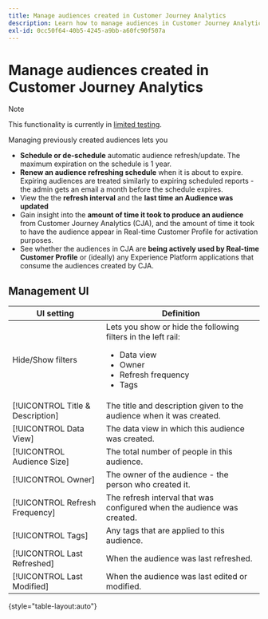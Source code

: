 ```yaml
---
title: Manage audiences created in Customer Journey Analytics
description: Learn how to manage audiences in Customer Journey Analytics
exl-id: 0cc50f64-40b5-4245-a9bb-a60fc90f507a
---
```

# Manage audiences created in Customer Journey Analytics

>[!NOTE]
>
>This functionality is currently in [limited testing](/help/release-notes/releases.md).

Managing previously created audiences lets you

* **Schedule or de-schedule** automatic audience refresh/update. The maximum expiration on the schedule is 1 year. 
* **Renew an audience refreshing schedule** when it is about to expire. Expiring audiences are treated similarly to expiring scheduled reports - the admin gets an email a month before the schedule expires.
* View the the **refresh interval** and the **last time an Audience was updated**
* Gain insight into the **amount of time it took to produce an audience** from Customer Journey Analytics (CJA), and the amount of time it took to have the audience appear in Real-time Customer Profile for activation purposes.
* See whether the audiences in CJA are **being actively used by Real-time Customer Profile** or (ideally) any Experience Platform applications that consume the audiences created by CJA.

## Management UI

| UI setting | Definition |
| --- | --- |
| Hide/Show filters | Lets you show or hide the following filters in the left rail: <ul><li>Data view</li><li>Owner</li><li>Refresh frequency</li><li>Tags</li></ul> |
| [!UICONTROL Title & Description] | The title and description given to the audience when it was created. |
| [!UICONTROL Data View] | The data view in which this audience was created. |
| [!UICONTROL Audience Size] | The total number of people in this audience. |
| [!UICONTROL Owner] | The owner of the audience - the person who created it. |
| [!UICONTROL Refresh Frequency] | The refresh interval that was configured when the audience was created. |
| [!UICONTROL Tags] | Any tags that are applied to this audience. |
| [!UICONTROL  Last Refreshed] | When the audience was last refreshed.  |
| [!UICONTROL Last Modified] | When the audience was last edited or modified. |

{style="table-layout:auto"}
